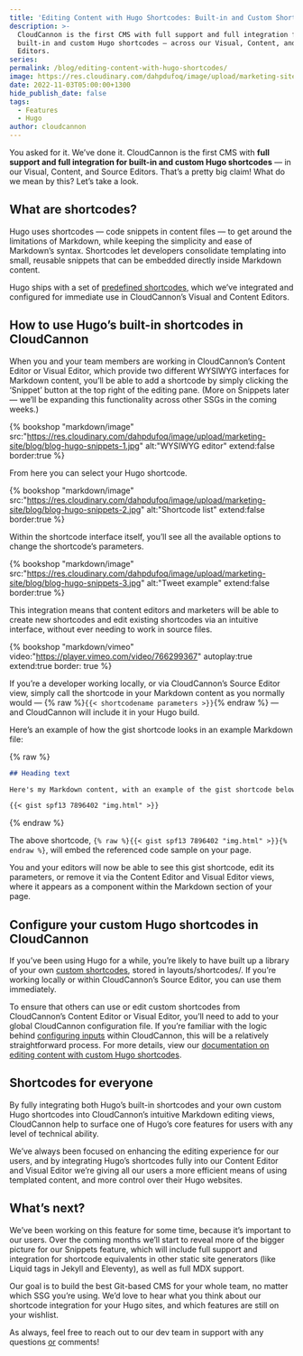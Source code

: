 ```yaml
---
title: 'Editing Content with Hugo Shortcodes: Built-in and Custom Shortcode Support'
description: >-
  CloudCannon is the first CMS with full support and full integration for
  built-in and custom Hugo shortcodes — across our Visual, Content, and Source
  Editors.
series:
permalink: /blog/editing-content-with-hugo-shortcodes/
image: https://res.cloudinary.com/dahpdufoq/image/upload/marketing-site/blog/blog-hugo-shortcodes.jpg
date: 2022-11-03T05:00:00+1300
hide_publish_date: false
tags:
  - Features
  - Hugo
author: cloudcannon
---
```

You asked for it. We’ve done it. CloudCannon is the first CMS with **full support and full integration for built-in and custom Hugo shortcodes** — in our Visual, Content, and Source Editors. That’s a pretty big claim\! What do we mean by this? Let’s take a look.

## What are shortcodes?

Hugo uses shortcodes — code snippets in content files — to get around the limitations of Markdown, while keeping the simplicity and ease of Markdown’s syntax. Shortcodes let developers consolidate templating into small, reusable snippets that can be embedded directly inside Markdown content.

Hugo ships with a set of [predefined shortcodes](https://gohugo.io/content-management/shortcodes/#use-hugos-built-in-shortcodes), which we’ve integrated and configured for immediate use in CloudCannon’s Visual and Content Editors.

## How to use Hugo’s built-in shortcodes in CloudCannon

When you and your team members are working in CloudCannon’s Content Editor or Visual Editor, which provide two different WYSIWYG interfaces for Markdown content, you’ll be able to add a shortcode by simply clicking the ‘Snippet’ button at the top right of the editing pane. (More on Snippets later — we’ll be expanding this functionality across other SSGs in the coming weeks.)

{% bookshop "markdown/image" src:"https://res.cloudinary.com/dahpdufoq/image/upload/marketing-site/blog/blog-hugo-snippets-1.jpg" alt:"WYSIWYG editor" extend:false border:true %}

From here you can select your Hugo shortcode.

{% bookshop "markdown/image" src:"https://res.cloudinary.com/dahpdufoq/image/upload/marketing-site/blog/blog-hugo-snippets-2.jpg" alt:"Shortcode list" extend:false border:true %}

Within the shortcode interface itself, you’ll see all the available options to change the shortcode’s parameters.

{% bookshop "markdown/image" src:"https://res.cloudinary.com/dahpdufoq/image/upload/marketing-site/blog/blog-hugo-snippets-3.jpg" alt:"Tweet example" extend:false border:true %}

This integration means that content editors and marketers will be able to create new shortcodes and edit existing shortcodes via an intuitive interface, without ever needing to work in source files.

{% bookshop "markdown/vimeo" video:"https://player.vimeo.com/video/766299367" autoplay:true extend:true border: true %}

If you’re a developer working locally, or via CloudCannon’s Source Editor
view, simply call the shortcode in your Markdown content as you normally
would — {% raw %}`{{< shortcodename parameters >}}`{% endraw %} — and CloudCannon will include
it in your Hugo build.

Here’s an example of how the gist shortcode looks in an example Markdown
file:

{% raw %}
```md 
## Heading text

Here's my Markdown content, with an example of the gist shortcode below.

{{< gist spf13 7896402 "img.html" >}}
```
{% endraw %}

The above shortcode, `{% raw %}{{< gist spf13 7896402 "img.html" >}}{% endraw %}`, will embed the referenced code sample on your page.

You and your editors will now be able to see this gist shortcode, edit its parameters, or remove it via the Content Editor and Visual Editor views, where it appears as a component within the Markdown section of your page.

## Configure your custom Hugo shortcodes in CloudCannon

If you’ve been using Hugo for a while, you’re likely to have built up a
library of your own [custom shortcodes](https://gohugo.io/templates/shortcode-templates/), stored in
layouts/shortcodes/. If you’re working locally or within CloudCannon’s
Source Editor, you can use them immediately.

To ensure that others can use or edit custom shortcodes from CloudCannon’s
Content Editor or Visual Editor, you’ll need to add to your global
CloudCannon configuration file. If you’re familiar with the logic behind
[configuring
inputs](https://cloudcannon.com/documentation/articles/how-to-choose-what-input-is-used-in-the-data-editor/?ssg=Hugo) within CloudCannon, this will be a relatively straightforward process. For
more details, view our [documentation on editing content with custom Hugo
shortcodes](https://cloudcannon.com/documentation/articles/editing-with-hugo-shortcodes/).

## Shortcodes for everyone

By fully integrating both Hugo’s built-in shortcodes and your own custom
Hugo shortcodes into CloudCannon’s intuitive Markdown editing views,
CloudCannon help to surface one of Hugo’s core features for users with any
level of technical ability.

We’ve always been focused on enhancing the editing experience for our
users, and by integrating Hugo’s shortcodes fully into our Content Editor
and Visual Editor we’re giving all our users a more efficient means of
using templated content, and more control over their Hugo websites.

## What’s next?

We’ve been working on this feature for some time, because it’s important
to our users. Over the coming months we’ll start to reveal more of the
bigger picture for our Snippets feature, which will include full support
and integration for shortcode equivalents in other static site generators
(like Liquid tags in Jekyll and Eleventy), as well as full MDX support.

Our goal is to build the best Git-based CMS for your whole team, no matter
which SSG you’re using. We’d love to hear what you think about our
shortcode integration for your Hugo sites, and which features are still on
your wishlist.

As always, feel free to reach out to our dev team in support with any
questions [or](/hello) comments\!